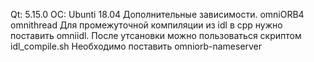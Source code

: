 Qt: 5.15.0
OC: Ubunti 18.04
Дополнительные зависимости. omniORB4 omnithread
Для промежуточной компиляции из idl в cpp нужно поставить omniidl. После утсановки можно пользоваться
скриптом idl_compile.sh 
Необходимо поставить omniorb-nameserver